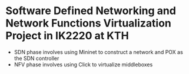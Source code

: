 # Software Defined Networking and Network Functions Virtualization Project in IK2220 at KTH 
* SDN phase involves using Mininet to construct a network and POX as the SDN controller 
* NFV phase involves using Click to virtualize middleboxes

